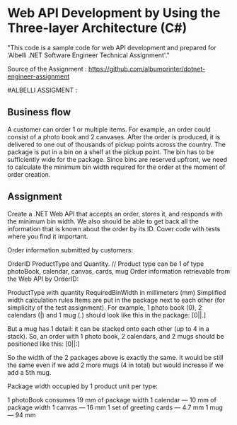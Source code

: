 # Web API Development by Using the Three-layer Architecture (C#)

"This code is a sample code for web API development and prepared for 'Albelli .NET Software Engineer Technical Assignment'."

Source of the Assignment : https://github.com/albumprinter/dotnet-engineer-assignment

#ALBELLI ASSIGMENT :

## Business flow
A customer can order 1 or multiple items.
For example, an order could consist of a photo book and 2 canvases.
After the order is produced, it is delivered to one out of thousands of pickup points across the country.
The package is put in a bin on a shelf at the pickup point. The bin has to be sufficiently wide for the package.
Since bins are reserved upfront, we need to calculate the minimum bin width required for the order at the moment of order creation.

## Assignment
Create a .NET Web API that accepts an order, stores it, and responds with the minimum bin width.
We also should be able to get back all the information that is known about the order by its ID.
Cover code with tests where you find it important.

Order information submitted by customers:

OrderID
ProductType and Quantity. // Product type can be 1 of type photoBook, calendar, canvas, cards, mug
Order information retrievable from the Web API by OrderID:

ProductType with quantity
RequiredBinWidth in millimeters (mm)
Simplified width calculation rules
Items are put in the package next to each other (for simplicity of the test assignment).
For example, 1 photo book (0), 2 calendars (|) and 1 mug (.) should look like this in the package: [0||.]

But a mug has 1 detail: it can be stacked onto each other (up to 4 in a stack). So, an order with 1 photo book, 2 calendars, and 2 mugs should be positioned like this: [0||:]

So the width of the 2 packages above is exactly the same. It would be still the same even if we add 2 more mugs (4 in total) but would increase if we add a 5th mug.

Package width occupied by 1 product unit per type:

1 photoBook consumes 19 mm of package width
1 calendar — 10 mm of package width
1 canvas — 16 mm
1 set of greeting cards — 4.7 mm
1 mug — 94 mm
